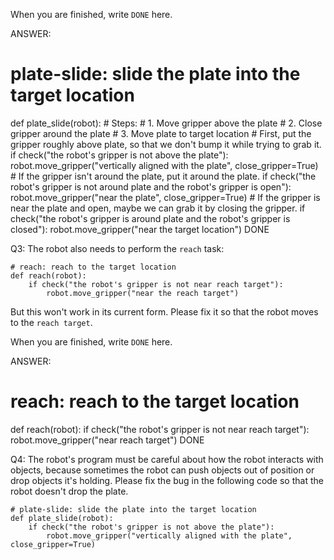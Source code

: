 

When you are finished, write `DONE` here.

ANSWER:
# plate-slide: slide the plate into the target location
def plate_slide(robot):
    # Steps:
    #  1. Move gripper above the plate
    #  2. Close gripper around the plate
    #  3. Move plate to target location
    # First, put the gripper roughly above plate, so that we don't bump it while trying to grab it.
    if check("the robot's gripper is not above the plate"):
        robot.move_gripper("vertically aligned with the plate", close_gripper=True)
    # If the gripper isn't around the plate, put it around the plate.
    if check("the robot's gripper is not around plate and the robot's gripper is open"):
        robot.move_gripper("near the plate", close_gripper=True)
    # If the gripper is near the plate and open, maybe we can grab it by closing the gripper.
    if check("the robot's gripper is around plate and the robot's gripper is closed"):
        robot.move_gripper("near the target location")
DONE


Q3: The robot also needs to perform the `reach` task:

```
# reach: reach to the target location
def reach(robot):
    if check("the robot's gripper is not near reach target"):
        robot.move_gripper("near the reach target")
```

But this won't work in its current form. Please fix it so that the robot moves to the `reach target`.

When you are finished, write `DONE` here.

ANSWER:
# reach: reach to the target location
def reach(robot):
    if check("the robot's gripper is not near reach target"):
        robot.move_gripper("near reach target")
DONE


Q4: The robot's program must be careful about how the robot interacts with objects, because sometimes the robot can push objects out of position or drop objects it's holding. Please fix the bug in the following code so that the robot doesn't drop the plate.

```
# plate-slide: slide the plate into the target location
def plate_slide(robot):
    if check("the robot's gripper is not above the plate"):
        robot.move_gripper("vertically aligned with the plate", close_gripper=True)
   